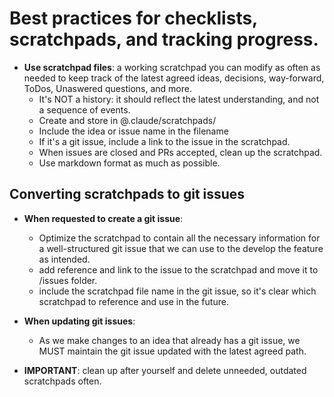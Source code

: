 # Best practices for checklists, scratchpads, and tracking progress.

- **Use scratchpad files**: a working scratchpad you can modify as often as needed to keep track of the latest agreed ideas, decisions, way-forward, ToDos, Unaswered questions, and more.
  - It's NOT a history: it should reflect the latest understanding, and not a sequence of events.
  - Create and store in @.claude/scratchpads/
  - Include the idea or issue name in the filename
  - If it's a git issue, include a link to the issue in the scratchpad.
  - When issues are closed and PRs accepted, clean up the scratchpad.
  - Use markdown format as much as possible.

## Converting scratchpads to git issues
- **When requested to create a git issue**:
  - Optimize the scratchpad to contain all the necessary information for a well-structured git issue that we can use to the develop the feature as intended.
  - add reference and link to the issue to the scratchpad and move it to /issues folder.
  - include the scratchpad file name in the git issue, so it's clear which scratchpad to reference and use in the future.

- **When updating git issues**:
  - As we make changes to an idea that already has a git issue, we MUST maintain the git issue updated with the latest agreed path.

- **IMPORTANT**: clean up after yourself and delete unneeded, outdated scratchpads often.
   
